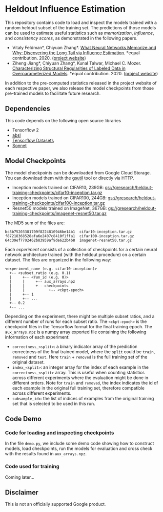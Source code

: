 # Heldout Influence Estimation

This repository contains code to load and inspect the models trained with a random heldout
subset of the training set. The predictions of those models can be used to estimate useful
statistics such as *memorization*, *influence*, and *consistency scores*, as demonstrated
in the following papers.

* Vitaly Feldman*, Chiyuan Zhang*.
  [What Neural Networks Memorize and Why: Discovering the Long Tail via Influence Estimation](https://arxiv.org/abs/2008.03703). *equal contribution. 2020.
  ([project website](https://pluskid.github.io/influence-memorization/))
* Ziheng Jiang*, Chiyuan Zhang*, Kunal Talwar, Michael C. Mozer.
  [Characterizing Structural Regularities of Labeled Data in Overparameterized Models](https://arxiv.org/abs/2002.03206). *equal contribution. 2020.
  ([project website](https://pluskid.github.io/structural-regularity/))

In addition to the pre-computed statistics released in the project website of each respective paper,
we also release the model checkpoints from those pre-trained models to facilitate future research.

## Dependencies

This code depends on the following open source libraries

* Tensorflow 2
* [absl](https://pypi.org/project/absl-py/)
* [Tensorflow Datasets](https://www.tensorflow.org/datasets)
* [Sonnet](https://github.com/deepmind/sonnet)

## Model Checkpoints

The model checkpoints can be downloaded from Google Cloud Storage. You can download them with the
[gsutil](https://cloud.google.com/storage/docs/gsutil) tool or directly via HTTP.

- Inception models trained on CIFAR10, 239GB: [gs://gresearch/heldout-training-checkpoints/cifar10-inception.tar.gz](http://storage.googleapis.com/gresearch/heldout-training-checkpoints/cifar10-inception.tar.gz)
- Inception models trained on CIFAR100, 244GB: [gs://gresearch/heldout-training-checkpoints/cifar100-inception.tar.gz](http://storage.googleapis.com/gresearch/heldout-training-checkpoints/cifar100-inception.tar.gz)
- Resnet50 models trained on ImageNet, 367GB: [gs://gresearch/heldout-training-checkpoints/imagenet-resnet50.tar.gz](http://storage.googleapis.com/gresearch/heldout-training-checkpoints/imagenet-resnet50.tar.gz)

The MD5 sum of the files are:

```
bc3b75203381709f8224810946be14b1  cifar10-inception.tar.gz
f87218368528afa6e2407c8410f1ffa1  cifar100-inception.tar.gz
64c39ef7702462b83959af9de622b4b8  imagenet-resnet50.tar.gz
```

Each *experiment* consists of a collection of checkpoints for a certain neural network architecture 
trained (with the heldout procedure) on a certain dataset. The files are organized in the following way:

```
<experiment_name (e.g. cifar10-inception)>
  +-- <subset_ratio (e.g. 0.1)
  |     +-- <run_id (e.g. 0)>
  |     |     +-- aux_arrays.npz
  |     |     +-- checkpoints
  |     |           +-- <ckpt-epoch>
  |     +-- 1
  |     +-- ...
  +-- 0.2
  +-- ...
```

Depending on the experiment, there might be multiple subset ratios, and a different number
of runs for each subset ratio. The `<ckpt-epoch>` is the checkpoint files in the Tensorflow
format for the final training epoch. The `aux_arrays.npz` is a numpy array exported file
containing the following information of each experiment:

- `correctness_<split>`: a binary indicator array of the prediction correctness of the final
  trained model, where the `split` could be `train`, `removed` and `test`. Here `train` + `removed`
  is the full training set of the original dataset.
- `index_<split>`: an integer array for the index of each example in the `correctness_<split>` array.
  This is useful when counting statistics across different experiments where the evaluation might
  be done in different orders. Note for `train` and `removed`, the index indicates the id of each
  example in the original full training set, therefore compatible across different experiments.
- `subsample_idx`: the list of indices of examples from the original training set that is
  selected to be used in this run.


## Code Demo

### Code for loading and inspecting checkpoints

In the file `demo.py`, we include some demo code showing how to construct models, load checkpoints,
run the models for evaluation and cross check with the results found in `aux_arrays.npz`.

### Code used for training

Coming later...

## Disclaimer

This is not an officially supported Google product.
